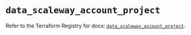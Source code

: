 # `data_scaleway_account_project`

Refer to the Terraform Registry for docs: [`data_scaleway_account_project`](https://registry.terraform.io/providers/scaleway/scaleway/2.42.1/docs/data-sources/account_project).
